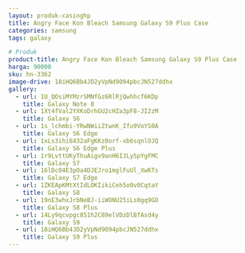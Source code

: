 ```yaml
---
layout: produk-casinghp
title: Angry Face Kon Bleach Samsung Galaxy S9 Plus Case
categories: samsung
tags: galaxy

# Produk
product-title: Angry Face Kon Bleach Samsung Galaxy S9 Plus Case
harga: 90000
sku: hn-3362
image-drive: 18iHQ6Bb4JD2yVpNd9O94pbcJN527ddhx
gallery:
  - url: 1U_QOsiMYMzrSMNfGz6RlRjQwhhcf6KDp
    title: Galaxy Note 8
  - url: 1Xt4fVal2YXKoDrhGU2cHZa3pF8-JI2zM
    title: Galaxy S6
  - url: 1s_lchmbi-YRwNWiiZtwnK_Ifu9VoYS0A
    title: Galaxy S6 Edge
  - url: 1xLs3ihi8432aFgKKz0orf-xb6sqnlOJQ
    title: Galaxy S6 Edge Plus
  - url: 1r9LvttUKyThuAigv9anH6IJLySpYgFMC
    title: Galaxy S7
  - url: 16lDcO4E3pOa4DJEJro1mglFuUl_XwKTs
    title: Galaxy S7 Edge
  - url: 1ZKEApKMtXtIdLOKIikiCeh5o0v0CqtaY
    title: Galaxy S8
  - url: 19nE3whxJrbNeBJ-iiWONU25iLs0gq9GO
    title: Galaxy S8 Plus
  - url: 14Ly9qcvpgc851h2C89elVDzDlBfAsd4y
    title: Galaxy S9
  - url: 18iHQ6Bb4JD2yVpNd9O94pbcJN527ddhx
    title: Galaxy S9 Plus
---
```

